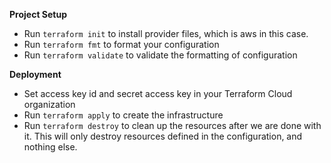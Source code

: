 **Project Setup**
- Run `terraform init` to install provider files, which is aws in this case.
- Run `terraform fmt` to format your configuration
- Run `terraform validate` to validate the formatting of configuration

**Deployment**

- Set access key id and secret access key in your Terraform Cloud organization
- Run `terraform apply` to create the infrastructure
- Run `terraform destroy` to clean up the resources after we are done with it. This will only destroy resources defined in the configuration, and nothing else.
